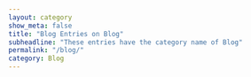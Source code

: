 ```yaml
---
layout: category
show_meta: false
title: "Blog Entries on Blog"
subheadline: "These entries have the category name of Blog"
permalink: "/blog/"
category: Blog
---
```

